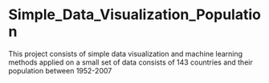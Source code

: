 # Simple_Data_Visualization_Population
This project consists of simple data visualization and machine learning methods applied on a small set of data consists of 143 countries and their population between 1952-2007
